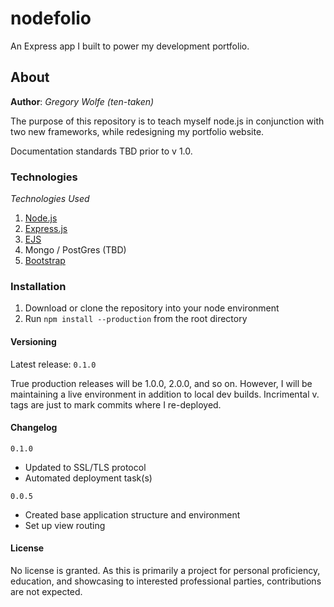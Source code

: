 # nodefolio
An Express app I built to power my development portfolio.

## About
**Author**: _Gregory Wolfe (ten-taken)_

The purpose of this repository is to teach myself node.js in conjunction with two new frameworks,
while redesigning my portfolio website. 

Documentation standards TBD prior to v 1.0.

### Technologies
_Technologies Used_
1. [Node.js](https://nodejs.org/en/ "Node.js")
2. [Express.js](http://example.com "Express.js")
3. [EJS](http://www.embeddedjs.com/ "EJS")
4. Mongo / PostGres (TBD)
5. [Bootstrap](http://getbootstrap.com/ "Bootstrap")

### Installation
1. Download or clone the repository into your node environment
2. Run `npm install --production` from the root directory

#### Versioning
Latest release:  `0.1.0`

True production releases will be 1.0.0, 2.0.0, and so on.  However, I will be maintaining a live environment
in addition to local dev builds.  Incrimental v. tags are just to mark commits where I re-deployed.

#### Changelog

`0.1.0`
* Updated to SSL/TLS protocol
* Automated deployment task(s)

`0.0.5`

* Created base application structure and environment
* Set up view routing

#### License
No license is granted.  As this is primarily a project for personal proficiency, education, and
showcasing to interested professional parties, contributions are not expected.